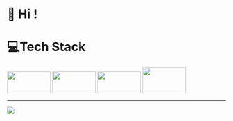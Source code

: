 # 👋 Hi !
# 💻Tech Stack
<img height="50px" width="100px" src="https://cdn.worldvectorlogo.com/logos/html-1.svg"></img>
<img height="50px" width="100px" src="https://cdn.worldvectorlogo.com/logos/css-3.svg"></img>
<img height="50px" width="100px" src="https://cdn.worldvectorlogo.com/logos/javascript-1.svg">                         </img>
<img height="60px" width="100px" src="https://cdn.worldvectorlogo.com/logos/c.svg"></img>



---
[![](https://visitcount.itsvg.in/api?id=cocomelonjuice&icon=0&color=0)](https://visitcount.itsvg.in)
<!--
**cocomelonjuice/cocomelonjuice** is a ✨ _special_ ✨ repository because its `README.md` (this file) appears on your GitHub profile.

Here are some ideas to get you started:

- 🔭 I’m currently working on ...
- 🌱 I’m currently learning ...
- 👯 I’m looking to collaborate on ...
- 🤔 I’m looking for help with ...
- 💬 Ask me about ...
- 📫 How to reach me: ...
- 😄 Pronouns: ...
- ⚡ Fun fact: ...
-->
